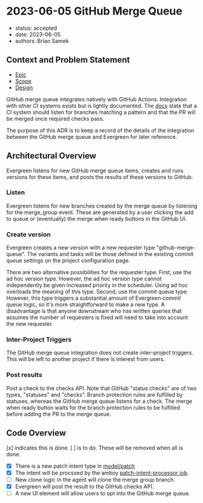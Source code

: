 # 2023-06-05 GitHub Merge Queue

* status: accepted
* date: 2023-06-05
* authors: Brian Samek

## Context and Problem Statement

* [Epic](https://go/github-merge-queue)
* [Scope](https://go/github-merge-queue-scope)
* [Design](https://go/github-merge-queue-design)

GitHub merge queue integrates natively with GitHub Actions. Integration with
other CI systems exists but is lightly documented. The
[docs](https://docs.github.com/en/repositories/configuring-branches-and-merges-in-your-repository/configuring-pull-request-merges/managing-a-merge-queue#triggering-merge-group-checks-with-other-ci-providers)
state that a CI system should listen for branches matching a pattern and that
the PR will be merged once required checks pass.

The purpose of this ADR is to keep a record of the details of the integration
between the GitHub merge queue and Evergreen for later reference.

## Architectural Overview

Evergreen listens for new GitHub merge queue items, creates and runs versions
for these items, and posts the results of these versions to GitHub.

### Listen

Evergreen listens for new branches created by the merge queue by listening for
the merge_group event.  These are generated by a user clicking the add to queue
or (eventually) the merge when ready buttons in the GitHub UI.

### Create version

Evergreen creates a new version with a new requester type "github-merge-queue".
The variants and tasks will be those defined in the existing commit queue
settings on the project configuration page.

There are two alternative possibilities for the requester type: First, use the
ad hoc version type.  However, the ad hoc version type cannot independently be
given increased priority in the scheduler. Using ad hoc overloads the meaning of
this type.  Second, use the commit queue type. However, this type triggers a
substantial amount of Evergreen commit queue logic, so it's more straightforward
to make a new type. A disadvantage is that anyone downstream who has written
queries that assumes the number of requesters is fixed will need to take into
account the new requester.

### Inter-Project Triggers

The GitHub merge queue integration does not create inter-project triggers. This
will be left to another project if there is interest from users.

### Post results

Post a check to the checks API. Note that GitHub "status checks" are of two
types, "statuses" and "checks". Branch protection rules are fulfilled by
statuses, whereas the GitHub merge queue listens for a check. The merge when
ready button waits for the branch protection rules to be fulfilled before adding
the PR to the merge queue.

## Code Overview

[x] indicates this is done. [ ] is to do. These will be removed when all is done.

* [x] There is a new patch intent type in
[model/patch](https://github.com/evergreen-ci/evergreen/blob/main/model/patch/github_merge_intent.go)
* [x] The intent will be procssed by the amboy [patch-intent-processor
job](https://github.com/evergreen-ci/evergreen/blob/main/units/patch_intent.go).
* [ ] New clone logic in the agent will clone the merge group branch.
* [x] Evergreen will post the result to the GitHub checks API.
* [ ] A new UI element will allow users to opt into the GitHub merge queue.
